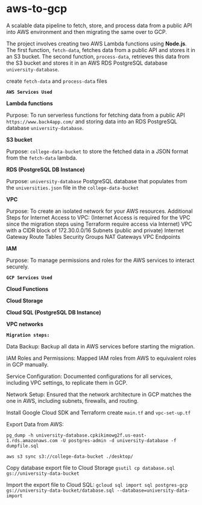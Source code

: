 # aws-to-gcp
A scalable data pipeline to fetch, store, and process data from a public API into AWS environment and then migrating the same over to GCP.

The project involves creating two AWS Lambda functions using **Node.js**. The first function, `fetch-data`, fetches data from a public API and stores it in an S3 bucket. The second function, `process-data`, retrieves this data from the S3 bucket and stores it in an AWS RDS PostgreSQL database `university-database`.

create `fetch-data` and `process-data` files

**`AWS Services Used`**

**Lambda functions**

Purpose: To run serverless functions for fetching data from a public API `https://www.back4app.com/` and storing data into an RDS PostgreSQL database `university-database`.

**S3 bucket**

Purpose: `college-data-bucket` to store the fetched data in a JSON format from the `fetch-data` lambda.

**RDS (PostgreSQL DB Instance)**

Purpose: `university-database` PostgreSQL database that populates from the `universities.json` file in the `college-data-bucket`

**VPC**

Purpose: To create an isolated network for your AWS resources.
Additional Steps for Internet Access to VPC: (Internet Access is required for the VPC since the migration steps using Terraform require access via Internet)
VPC with a CIDR block of 172.30.0.0/16
Subnets (public and private)
Internet Gateway
Route Tables
Security Groups
NAT Gateways
VPC Endpoints

**IAM**

Purpose: To manage permissions and roles for the AWS services to interact securely.


**`GCP Services Used`**

**Cloud Functions**

**Cloud Storage**

**Cloud SQL (PostgreSQL DB Instance)**

**VPC networks**

**`Migration steps:`**

Data Backup: Backup all data in AWS services before starting the migration.

IAM Roles and Permissions: Mapped IAM roles from AWS to equivalent roles in GCP manually.

Service Configuration: Documented configurations for all services, including VPC settings, to replicate them in GCP.

Network Setup: Ensured that the network architecture in GCP matches the one in AWS, including subnets, firewalls, and routing.

Install Google Cloud SDK and Terraform
create `main.tf` and `vpc-set-up.tf`

Export Data from AWS:

`pg_dump -h university-database.cpkikimowg2f.us-east-1.rds.amazonaws.com -U postgres-admin -d university-database -f dumpfile.sql`

`aws s3 sync s3://college-data-bucket ./desktop/`

Copy database export file to Cloud Storage
`gsutil cp database.sql gs://university-data-bucket`

Import the export file to Cloud SQL:
`gcloud sql import sql postgres-gcp gs://university-data-bucket/database.sql --database=university-data-import`




